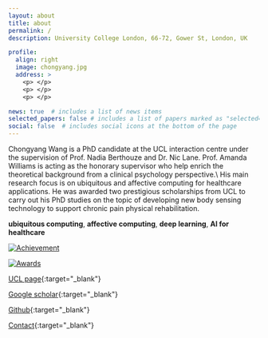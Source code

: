 ```yaml
---
layout: about
title: about
permalink: /
description: University College London, 66-72, Gower St, London, UK

profile:
  align: right
  image: chongyang.jpg 
  address: >
    <p> </p>
    <p> </p>
    <p> </p>

news: true  # includes a list of news items
selected_papers: false # includes a list of papers marked as "selected={true}"
social: false  # includes social icons at the bottom of the page
---
```






Chongyang Wang is a PhD candidate at the UCL interaction centre under the supervision of Prof. Nadia Berthouze and Dr. Nic Lane. Prof. Amanda Williams is acting as the honorary supervisor who help enrich the theoretical background from a clinical psychology perspective.\\
His main research focus is on ubiquitous and affective computing for healthcare applications. He was awarded two prestigious scholarships from UCL to carry out his PhD studies on the topic of developing new body sensing technology to support chronic pain physical rehabilitation.

**ubiquitous computing**, **affective computing**, **deep learning**, **AI for healthcare** 

[![Achievement](https://img.shields.io/badge/Milestone-1st%20IMWUT-orange?style=flat-square&logo=Google-Keep)](https://github.com/Mvrjustid/IMWUT-Hierarchical-HAR-PBD)
<!-- [![Citation](https://img.shields.io/badge/Google%20scholar%20citation-%3E240-blue?style=flat-square&logo=Google-Scholar)](https://scholar.google.com/citations?user=H7VBxLgAAAAJ&hl=en) -->
[![Awards](https://img.shields.io/badge/Awards-UCL%20ORS--GRS-blueviolet?style=flat-square&logo=Unacademy)](https://www.ucl.ac.uk/economics/study/postgraduate/funding/funding/ucl-research-scholarships-grs-and-ors)

[UCL page](https://uclic.ucl.ac.uk/people/chongyang-wang){:target="\_blank"}

[Google scholar](https://scholar.google.com/citations?user=H7VBxLgAAAAJ&hl=en){:target="\_blank"}

[Github](https://github.com/Mvrjustid){:target="\_blank"}

[Contact](mailto:chongyang.wang.17@ucl.ac.uk){:target="\_blank"}

